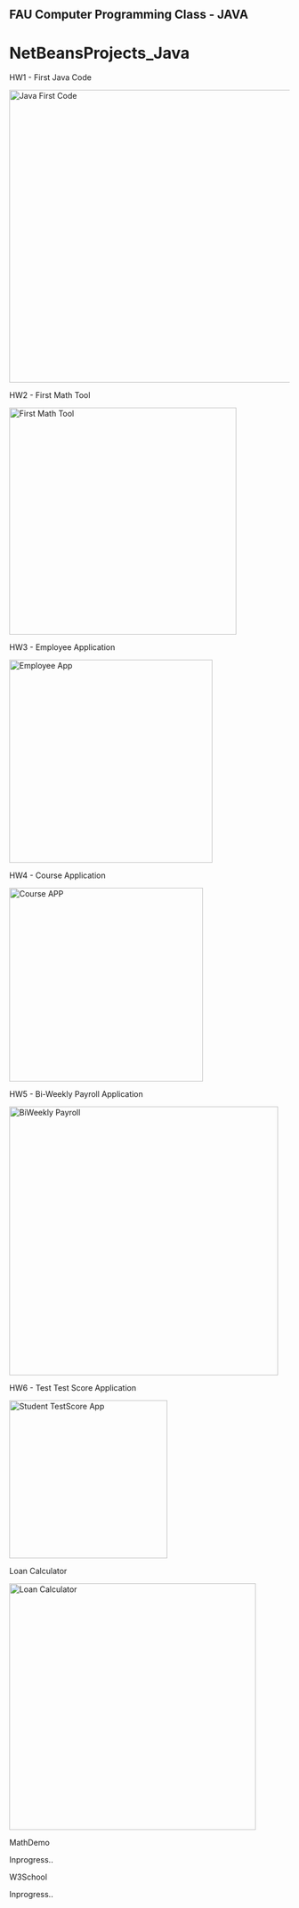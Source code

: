 ## FAU Computer Programming Class - JAVA
# NetBeansProjects_Java

HW1 - First Java Code

<img width="526" alt="Java First Code" src="https://user-images.githubusercontent.com/26921505/123315633-ecd10a80-d4f9-11eb-8f6a-30848420efb7.PNG">

HW2 - First Math Tool

<img width="408" alt="First Math Tool" src="https://user-images.githubusercontent.com/26921505/123315729-096d4280-d4fa-11eb-89fe-a1428b5f9e93.PNG">

HW3 - Employee Application

<img width="365" alt="Employee App" src="https://user-images.githubusercontent.com/26921505/123315776-1722c800-d4fa-11eb-920f-af07e5957c62.PNG">

HW4 - Course Application 

<img width="348" alt="Course APP" src="https://user-images.githubusercontent.com/26921505/123315827-273aa780-d4fa-11eb-90f3-19929964cdb6.PNG">

HW5 - Bi-Weekly Payroll Application 

<img width="483" alt="BiWeekly Payroll" src="https://user-images.githubusercontent.com/26921505/123315869-328dd300-d4fa-11eb-8e1f-4c3dd82362f5.PNG">

HW6 - Test Test Score Application

<img width="284" alt="Student TestScore App" src="https://user-images.githubusercontent.com/26921505/123315903-3cafd180-d4fa-11eb-85a3-848419aabf6c.PNG">

Loan Calculator

<img width="443" alt="Loan Calculator" src="https://user-images.githubusercontent.com/26921505/123315951-49ccc080-d4fa-11eb-954c-8adeeb95da2c.PNG">

MathDemo

Inprogress..

W3School 

Inprogress..
